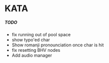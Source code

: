 # KATA

##### TODO
  - fix running out of pool space
  - show typo'ed char
  - Show romanji pronounciation once char is hit
  - fix resetting BHV nodes
  - Add audio manager
